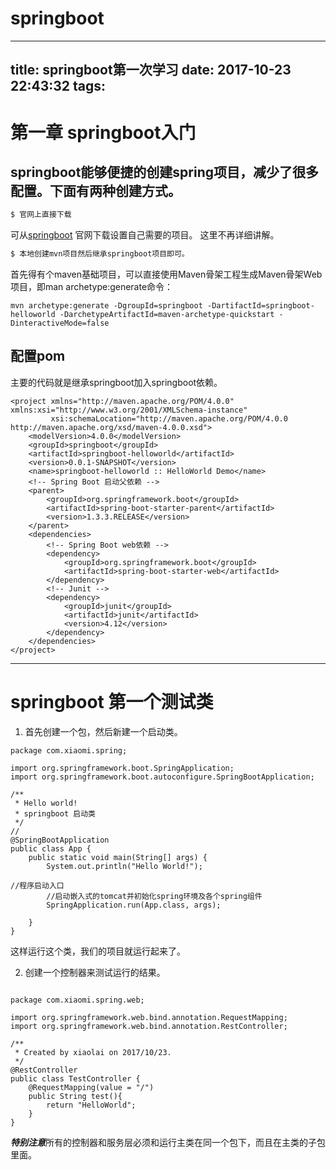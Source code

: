 # springboot
---
title: springboot第一次学习
date: 2017-10-23 22:43:32
tags:
---

# 第一章   springboot入门

## springboot能够便捷的创建spring项目，减少了很多配置。下面有两种创建方式。
``` bash
$ 官网上直接下载
``` 
可从[springboot](http://projects.spring.io/spring-boot/) 官网下载设置自己需要的项目。
这里不再详细讲解。

``` bash
$ 本地创建mvn项目然后继承springboot项目即可。
``` 
首先得有个maven基础项目，可以直接使用Maven骨架工程生成Maven骨架Web项目，即man archetype:generate命令：
<pre><code>mvn archetype:generate -DgroupId=springboot -DartifactId=springboot-helloworld -DarchetypeArtifactId=maven-archetype-quickstart -DinteractiveMode=false</code></pre>

## 配置pom

主要的代码就是继承springboot加入springboot依赖。

```<?xml version="1.0" encoding="UTF-8"?>
<project xmlns="http://maven.apache.org/POM/4.0.0" xmlns:xsi="http://www.w3.org/2001/XMLSchema-instance"
         xsi:schemaLocation="http://maven.apache.org/POM/4.0.0 http://maven.apache.org/xsd/maven-4.0.0.xsd">
    <modelVersion>4.0.0</modelVersion>
    <groupId>springboot</groupId>
    <artifactId>springboot-helloworld</artifactId>
    <version>0.0.1-SNAPSHOT</version>
    <name>springboot-helloworld :: HelloWorld Demo</name>
    <!-- Spring Boot 启动父依赖 -->
    <parent>
        <groupId>org.springframework.boot</groupId>
        <artifactId>spring-boot-starter-parent</artifactId>
        <version>1.3.3.RELEASE</version>
    </parent>
    <dependencies>
        <!-- Spring Boot web依赖 -->
        <dependency>
            <groupId>org.springframework.boot</groupId>
            <artifactId>spring-boot-starter-web</artifactId>
        </dependency>
        <!-- Junit -->
        <dependency>
            <groupId>junit</groupId>
            <artifactId>junit</artifactId>
            <version>4.12</version>
        </dependency>
    </dependencies>
</project>
```

---

# springboot 第一个测试类

1. 首先创建一个包，然后新建一个启动类。
```
package com.xiaomi.spring;

import org.springframework.boot.SpringApplication;
import org.springframework.boot.autoconfigure.SpringBootApplication;

/**
 * Hello world!
 * springboot 启动类
 */
//
@SpringBootApplication
public class App {
    public static void main(String[] args) {
        System.out.println("Hello World!");

//程序启动入口
        //启动嵌入式的tomcat并初始化spring环境及各个spring组件
        SpringApplication.run(App.class, args);

    }
}
```
这样运行这个类，我们的项目就运行起来了。

2. 创建一个控制器来测试运行的结果。
```

package com.xiaomi.spring.web;

import org.springframework.web.bind.annotation.RequestMapping;
import org.springframework.web.bind.annotation.RestController;

/**
 * Created by xiaolai on 2017/10/23.
 */
@RestController
public class TestController {
    @RequestMapping(value = "/")
    public String test(){
        return "HelloWorld";
    }
}
```
***特别注意***所有的控制器和服务层必须和运行主类在同一个包下，而且在主类的子包里面。





